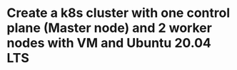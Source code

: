 # Create a k8s cluster with one control plane (Master node) and 2 worker nodes with VM and Ubuntu 20.04 LTS 
